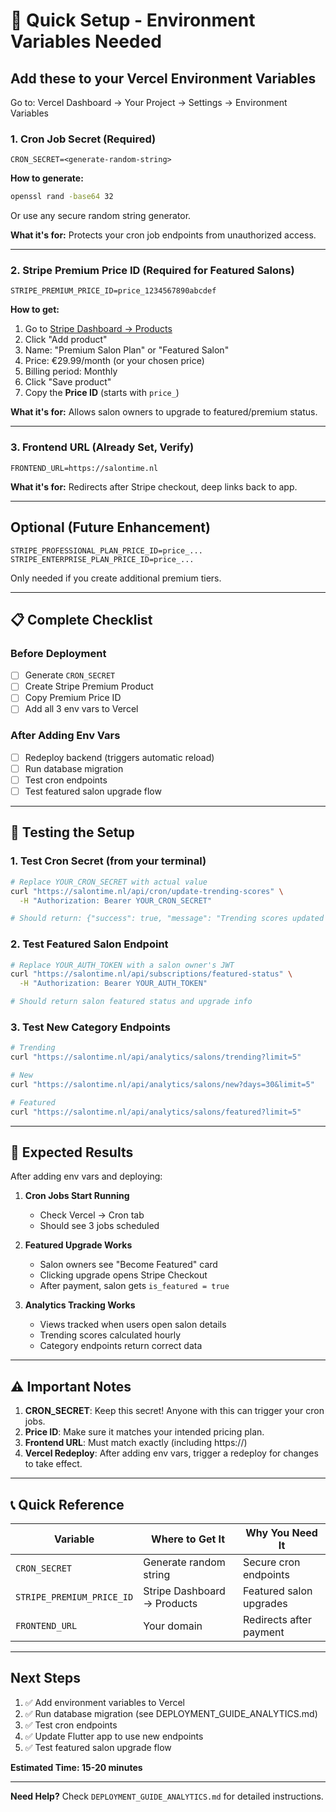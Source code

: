 # 🚀 Quick Setup - Environment Variables Needed

## Add these to your Vercel Environment Variables

Go to: Vercel Dashboard → Your Project → Settings → Environment Variables

### 1. Cron Job Secret (Required)
```
CRON_SECRET=<generate-random-string>
```

**How to generate:**
```bash
openssl rand -base64 32
```
Or use any secure random string generator.

**What it's for:** Protects your cron job endpoints from unauthorized access.

---

### 2. Stripe Premium Price ID (Required for Featured Salons)
```
STRIPE_PREMIUM_PRICE_ID=price_1234567890abcdef
```

**How to get:**
1. Go to [Stripe Dashboard → Products](https://dashboard.stripe.com/products)
2. Click "Add product"
3. Name: "Premium Salon Plan" or "Featured Salon"
4. Price: €29.99/month (or your chosen price)
5. Billing period: Monthly
6. Click "Save product"
7. Copy the **Price ID** (starts with `price_`)

**What it's for:** Allows salon owners to upgrade to featured/premium status.

---

### 3. Frontend URL (Already Set, Verify)
```
FRONTEND_URL=https://salontime.nl
```

**What it's for:** Redirects after Stripe checkout, deep links back to app.

---

## Optional (Future Enhancement)

```
STRIPE_PROFESSIONAL_PLAN_PRICE_ID=price_...
STRIPE_ENTERPRISE_PLAN_PRICE_ID=price_...
```

Only needed if you create additional premium tiers.

---

## 📋 Complete Checklist

### Before Deployment
- [ ] Generate `CRON_SECRET` 
- [ ] Create Stripe Premium Product
- [ ] Copy Premium Price ID
- [ ] Add all 3 env vars to Vercel

### After Adding Env Vars
- [ ] Redeploy backend (triggers automatic reload)
- [ ] Run database migration
- [ ] Test cron endpoints
- [ ] Test featured salon upgrade flow

---

## 🧪 Testing the Setup

### 1. Test Cron Secret (from your terminal)
```bash
# Replace YOUR_CRON_SECRET with actual value
curl "https://salontime.nl/api/cron/update-trending-scores" \
  -H "Authorization: Bearer YOUR_CRON_SECRET"

# Should return: {"success": true, "message": "Trending scores updated successfully"}
```

### 2. Test Featured Salon Endpoint
```bash
# Replace YOUR_AUTH_TOKEN with a salon owner's JWT
curl "https://salontime.nl/api/subscriptions/featured-status" \
  -H "Authorization: Bearer YOUR_AUTH_TOKEN"

# Should return salon featured status and upgrade info
```

### 3. Test New Category Endpoints
```bash
# Trending
curl "https://salontime.nl/api/analytics/salons/trending?limit=5"

# New
curl "https://salontime.nl/api/analytics/salons/new?days=30&limit=5"

# Featured
curl "https://salontime.nl/api/analytics/salons/featured?limit=5"
```

---

## 🎯 Expected Results

After adding env vars and deploying:

1. **Cron Jobs Start Running**
   - Check Vercel → Cron tab
   - Should see 3 jobs scheduled

2. **Featured Upgrade Works**
   - Salon owners see "Become Featured" card
   - Clicking upgrade opens Stripe Checkout
   - After payment, salon gets `is_featured = true`

3. **Analytics Tracking Works**
   - Views tracked when users open salon details
   - Trending scores calculated hourly
   - Category endpoints return correct data

---

## ⚠️ Important Notes

1. **CRON_SECRET**: Keep this secret! Anyone with this can trigger your cron jobs.
2. **Price ID**: Make sure it matches your intended pricing plan.
3. **Frontend URL**: Must match exactly (including https://)
4. **Vercel Redeploy**: After adding env vars, trigger a redeploy for changes to take effect.

---

## 📞 Quick Reference

| Variable | Where to Get It | Why You Need It |
|----------|----------------|-----------------|
| `CRON_SECRET` | Generate random string | Secure cron endpoints |
| `STRIPE_PREMIUM_PRICE_ID` | Stripe Dashboard → Products | Featured salon upgrades |
| `FRONTEND_URL` | Your domain | Redirects after payment |

---

## Next Steps

1. ✅ Add environment variables to Vercel
2. ✅ Run database migration (see DEPLOYMENT_GUIDE_ANALYTICS.md)
3. ✅ Test cron endpoints
4. ✅ Update Flutter app to use new endpoints
5. ✅ Test featured salon upgrade flow

**Estimated Time: 15-20 minutes**

---

**Need Help?** Check `DEPLOYMENT_GUIDE_ANALYTICS.md` for detailed instructions.

